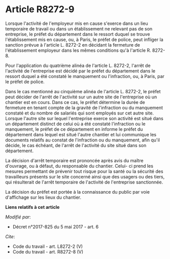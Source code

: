 # Article R8272-9

Lorsque l'activité de l'employeur mis en cause s'exerce dans un lieu temporaire de travail ou dans un établissement ne
relevant pas de son entreprise, le préfet du département dans le ressort duquel se trouve l'établissement mis en cause, ou, à
Paris, le préfet de police, peut infliger la sanction prévue à l'article L. 8272-2 en décidant la fermeture de
l'établissement employeur dans les mêmes conditions qu'à l'article R. 8272-8. 

Pour l'application du quatrième alinéa de l'article L. 8272-2, l'arrêt de l'activité de l'entreprise est décidé par le préfet
du département dans le ressort duquel a été constaté le manquement ou l'infraction, ou, à Paris, par le préfet de police. 

Dans le cas mentionné au cinquième alinéa de l'article L. 8272-2, le préfet peut décider de l'arrêt de l'activité sur un
autre site de l'entreprise où un chantier est en cours. Dans ce cas, le préfet détermine la durée de fermeture en tenant
compte de la gravité de l'infraction ou du manquement constaté et du nombre de salariés qui sont employés sur cet autre site.
Lorsque l'autre site sur lequel l'entreprise exerce son activité est situé dans un département distinct de celui où a été
constaté l'infraction ou le manquement, le préfet de ce département en informe le préfet du département dans lequel est situé
l'autre chantier et lui communique les documents relatifs au constat de l'infraction ou du manquement, afin qu'il décide, le
cas échéant, de l'arrêt de l'activité du site situé dans son département. 

La décision d'arrêt temporaire est prononcée après avis du maître d'ouvrage, ou à défaut, du responsable du chantier. Celui-
ci prend les mesures permettant de prévenir tout risque pour la santé ou la sécurité des travailleurs présents sur le site
concerné ainsi que des usagers ou des tiers, qui résulterait de l'arrêt temporaire de l'activité de l'entreprise
sanctionnée. 

La décision du préfet est portée à la connaissance du public par voie d'affichage sur les lieux du chantier.

**Liens relatifs à cet article**

_Modifié par_:

  - Décret n°2017-825 du 5 mai 2017 - art. 6

_Cite_:

  - Code du travail - art. L8272-2 (V)
  - Code du travail - art. R8272-8 (V)
